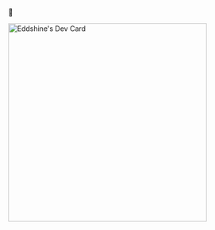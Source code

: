   👋

<!--
**eddshine/eddshine** is a ✨ _special_ ✨ repository because its `README.md` (this file) appears on your GitHub profile.

Here are some ideas to get you started:

- 🔭 I’m currently working on ...
- 🌱 I’m currently learning ...
- 👯 I’m looking to collaborate on ...
- 🤔 I’m looking for help with ...
- 💬 Ask me about ...
- 📫 How to reach me: ...
- 😄 Pronouns: ...
- ⚡ Fun fact: ...
-->

<a href="https://app.daily.dev/eddshine"><img src="https://api.daily.dev/devcards/3a5df7de0aa5455d82f65c659a4bfab6.png?r=quz" width="400" alt="Eddshine's Dev Card"/></a>
